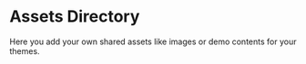 # Assets Directory

Here you add your own shared assets like images or demo contents for your themes.